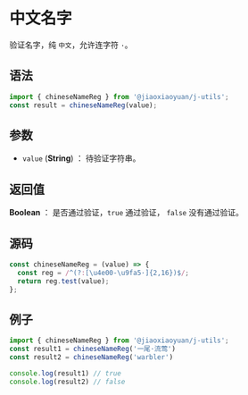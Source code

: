 

# 中文名字

验证名字，纯 `中文`，允许连字符 `·`。

## 语法

```js
import { chineseNameReg } from '@jiaoxiaoyuan/j-utils';
const result = chineseNameReg(value);
```

## 参数

- `value` (**String**) ： 待验证字符串。

## 返回值

**Boolean** ： 是否通过验证，`true` 通过验证， `false` 没有通过验证。

## 源码

```js
const chineseNameReg = (value) => {
  const reg = /^(?:[\u4e00-\u9fa5·]{2,16})$/;
  return reg.test(value);
};
```

## 例子

```js
import { chineseNameReg } from '@jiaoxiaoyuan/j-utils';
const result1 = chineseNameReg('一尾·流莺')
const result2 = chineseNameReg('warbler')

console.log(result1) // true
console.log(result2) // false
```
